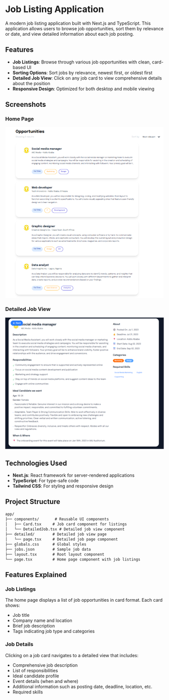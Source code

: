 # Job Listing Application

A modern job listing application built with Next.js and TypeScript. This application allows users to browse job opportunities, sort them by relevance or date, and view detailed information about each job posting.

## Features

- **Job Listings**: Browse through various job opportunities with clean, card-based UI
- **Sorting Options**: Sort jobs by relevance, newest first, or oldest first
- **Detailed Job View**: Click on any job card to view comprehensive details about the position
- **Responsive Design**: Optimized for both desktop and mobile viewing

## Screenshots

### Home Page

![Home Page](./screenshots/image.png)

### Detailed Job View

![Detailed Job View](./screenshots/Screenshot%202025-07-31%20171145.png)

## Technologies Used

- **Next.js**: React framework for server-rendered applications
- **TypeScript**: For type-safe code
- **Tailwind CSS**: For styling and responsive design

## Project Structure

```
app/
├── components/       # Reusable UI components
│   ├── Card.tsx     # Job card component for listings
│   └── DetailedJob.tsx # Detailed job view component
├── detailed/        # Detailed job view page
│   └── page.tsx     # Detailed job page component
├── globals.css      # Global styles
├── jobs.json        # Sample job data
├── layout.tsx       # Root layout component
└── page.tsx         # Home page component with job listings
```

## Features Explained

### Job Listings

The home page displays a list of job opportunities in card format. Each card shows:
- Job title
- Company name and location
- Brief job description
- Tags indicating job type and categories

### Job Details

Clicking on a job card navigates to a detailed view that includes:
- Comprehensive job description
- List of responsibilities
- Ideal candidate profile
- Event details (when and where)
- Additional information such as posting date, deadline, location, etc.
- Required skills



